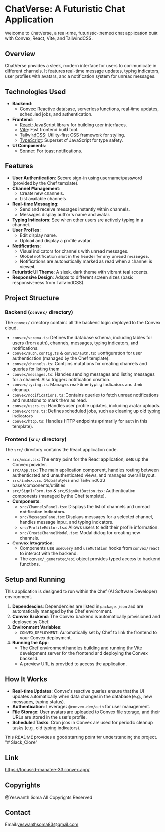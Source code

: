 # ChatVerse: A Futuristic Chat Application

Welcome to ChatVerse, a real-time, futuristic-themed chat application built with Convex, React, Vite, and TailwindCSS.

## Overview

ChatVerse provides a sleek, modern interface for users to communicate in different channels. It features real-time message updates, typing indicators, user profiles with avatars, and a notification system for unread messages.

## Technologies Used

*   **Backend**:
    *   [Convex](https://convex.dev/): Reactive database, serverless functions, real-time updates, scheduled jobs, and authentication.
*   **Frontend**:
    *   [React](https://react.dev/): JavaScript library for building user interfaces.
    *   [Vite](https://vitejs.dev/): Fast frontend build tool.
    *   [TailwindCSS](https://tailwindcss.com/): Utility-first CSS framework for styling.
    *   [TypeScript](https://www.typescriptlang.org/): Superset of JavaScript for type safety.
*   **UI Components**:
    *   [Sonner](https://sonner.emilkowal.ski/): For toast notifications.

## Features

*   **User Authentication**: Secure sign-in using username/password (provided by the Chef template).
*   **Channel Management**:
    *   Create new channels.
    *   List available channels.
*   **Real-time Messaging**:
    *   Send and receive messages instantly within channels.
    *   Messages display author's name and avatar.
*   **Typing Indicators**: See when other users are actively typing in a channel.
*   **User Profiles**:
    *   Edit display name.
    *   Upload and display a profile avatar.
*   **Notifications**:
    *   Visual indicators for channels with unread messages.
    *   Global notification alert in the header for any unread messages.
    *   Notifications are automatically marked as read when a channel is viewed.
*   **Futuristic UI Theme**: A sleek, dark theme with vibrant teal accents.
*   **Responsive Design**: Adapts to different screen sizes (basic responsiveness from TailwindCSS).

## Project Structure

### Backend (`convex/` directory)

The `convex/` directory contains all the backend logic deployed to the Convex cloud.

*   `convex/schema.ts`: Defines the database schema, including tables for users (from auth), channels, messages, typing indicators, and notifications.
*   `convex/auth.config.ts` & `convex/auth.ts`: Configuration for user authentication (managed by the Chef template).
*   `convex/channels.ts`: Contains mutations for creating channels and queries for listing them.
*   `convex/messages.ts`: Handles sending messages and listing messages for a channel. Also triggers notification creation.
*   `convex/typing.ts`: Manages real-time typing indicators and their cleanup.
*   `convex/notifications.ts`: Contains queries to fetch unread notifications and mutations to mark them as read.
*   `convex/users.ts`: Handles user profile updates, including avatar uploads.
*   `convex/crons.ts`: Defines scheduled jobs, such as cleaning up old typing indicators.
*   `convex/http.ts`: Handles HTTP endpoints (primarily for auth in this template).

### Frontend (`src/` directory)

The `src/` directory contains the React application code.

*   `src/main.tsx`: The entry point for the React application, sets up the Convex provider.
*   `src/App.tsx`: The main application component, handles routing between authenticated and unauthenticated views, and manages overall layout.
*   `src/index.css`: Global styles and TailwindCSS base/components/utilities.
*   `src/SignInForm.tsx` & `src/SignOutButton.tsx`: Authentication components (managed by the Chef template).
*   **Components**:
    *   `src/ChannelsPanel.tsx`: Displays the list of channels and unread notification indicators.
    *   `src/MessagesPane.tsx`: Displays messages for a selected channel, handles message input, and typing indicators.
    *   `src/ProfileEditor.tsx`: Allows users to edit their profile information.
    *   `src/CreateChannelModal.tsx`: Modal dialog for creating new channels.
*   **Convex Integration**:
    *   Components use `useQuery` and `useMutation` hooks from `convex/react` to interact with the backend.
    *   The `convex/_generated/api` object provides typed access to backend functions.

## Setup and Running

This application is designed to run within the Chef (AI Software Developer) environment.

1.  **Dependencies**: Dependencies are listed in `package.json` and are automatically managed by the Chef environment.
2.  **Convex Backend**: The Convex backend is automatically provisioned and deployed by Chef.
3.  **Environment Variables**:
    *   `CONVEX_DEPLOYMENT`: Automatically set by Chef to link the frontend to your Convex deployment.
4.  **Running the App**:
    *   The Chef environment handles building and running the Vite development server for the frontend and deploying the Convex backend.
    *   A preview URL is provided to access the application.

## How It Works

*   **Real-time Updates**: Convex's reactive queries ensure that the UI updates automatically when data changes in the database (e.g., new messages, typing status).
*   **Authentication**: Leverages `@convex-dev/auth` for user management.
*   **File Storage**: User avatars are uploaded to Convex file storage, and their URLs are stored in the user's profile.
*   **Scheduled Tasks**: Cron jobs in Convex are used for periodic cleanup tasks (e.g., old typing indicators).

This README provides a good starting point for understanding the project.
"# Slack_Clone" 


## Link

https://focused-manatee-33.convex.app/

## Copyrights

@Yeswanth Soma All Copyrights Reserved

## Contact

Email:yeswanthsoma83@gmail.com
